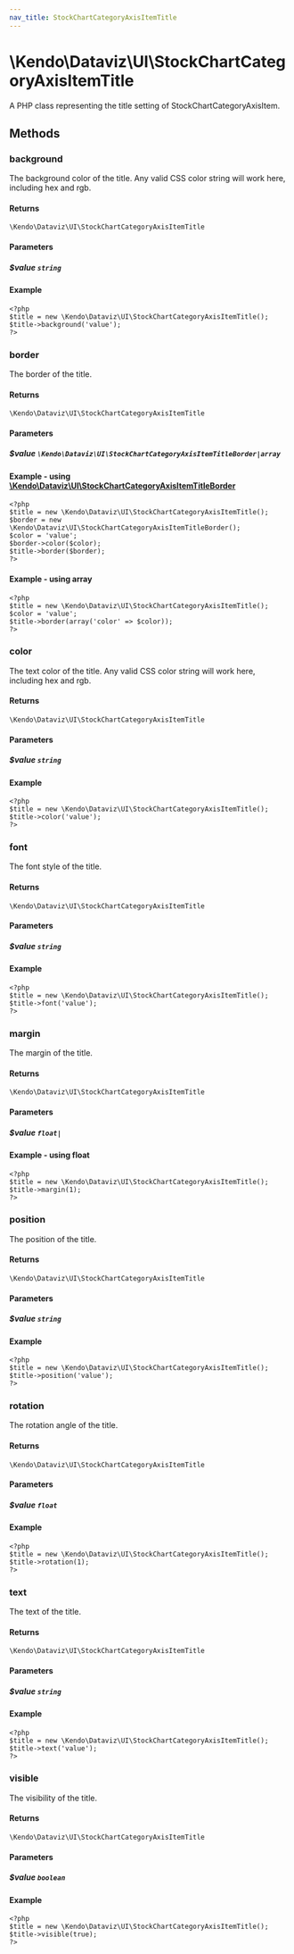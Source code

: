 ```yaml
---
nav_title: StockChartCategoryAxisItemTitle
---
```


# \Kendo\Dataviz\UI\StockChartCategoryAxisItemTitle

A PHP class representing the title setting of StockChartCategoryAxisItem.


## Methods

### background
The background color of the title. Any valid CSS color string will work here, including
hex and rgb.

#### Returns
`\Kendo\Dataviz\UI\StockChartCategoryAxisItemTitle`

#### Parameters

##### $value `string`



#### Example 
    <?php
    $title = new \Kendo\Dataviz\UI\StockChartCategoryAxisItemTitle();
    $title->background('value');
    ?>

### border

The border of the title.

#### Returns
`\Kendo\Dataviz\UI\StockChartCategoryAxisItemTitle`

#### Parameters

##### $value `\Kendo\Dataviz\UI\StockChartCategoryAxisItemTitleBorder|array`


#### Example - using [\Kendo\Dataviz\UI\StockChartCategoryAxisItemTitleBorder](/kendo-ui/api/wrappers/php/Kendo/Dataviz/UI/StockChartCategoryAxisItemTitleBorder)
    <?php
    $title = new \Kendo\Dataviz\UI\StockChartCategoryAxisItemTitle();
    $border = new \Kendo\Dataviz\UI\StockChartCategoryAxisItemTitleBorder();
    $color = 'value';
    $border->color($color);
    $title->border($border);
    ?>

#### Example - using array

    <?php
    $title = new \Kendo\Dataviz\UI\StockChartCategoryAxisItemTitle();
    $color = 'value';
    $title->border(array('color' => $color));
    ?>

### color
The text color of the title. Any valid CSS color string will work here, including hex and rgb.

#### Returns
`\Kendo\Dataviz\UI\StockChartCategoryAxisItemTitle`

#### Parameters

##### $value `string`



#### Example 
    <?php
    $title = new \Kendo\Dataviz\UI\StockChartCategoryAxisItemTitle();
    $title->color('value');
    ?>

### font
The font style of the title.

#### Returns
`\Kendo\Dataviz\UI\StockChartCategoryAxisItemTitle`

#### Parameters

##### $value `string`



#### Example 
    <?php
    $title = new \Kendo\Dataviz\UI\StockChartCategoryAxisItemTitle();
    $title->font('value');
    ?>

### margin
The margin of the title.

#### Returns
`\Kendo\Dataviz\UI\StockChartCategoryAxisItemTitle`

#### Parameters

##### $value `float|`



#### Example  - using float
    <?php
    $title = new \Kendo\Dataviz\UI\StockChartCategoryAxisItemTitle();
    $title->margin(1);
    ?>

### position
The position of the title.

#### Returns
`\Kendo\Dataviz\UI\StockChartCategoryAxisItemTitle`

#### Parameters

##### $value `string`



#### Example 
    <?php
    $title = new \Kendo\Dataviz\UI\StockChartCategoryAxisItemTitle();
    $title->position('value');
    ?>

### rotation
The rotation angle of the title.

#### Returns
`\Kendo\Dataviz\UI\StockChartCategoryAxisItemTitle`

#### Parameters

##### $value `float`



#### Example 
    <?php
    $title = new \Kendo\Dataviz\UI\StockChartCategoryAxisItemTitle();
    $title->rotation(1);
    ?>

### text
The text of the title.

#### Returns
`\Kendo\Dataviz\UI\StockChartCategoryAxisItemTitle`

#### Parameters

##### $value `string`



#### Example 
    <?php
    $title = new \Kendo\Dataviz\UI\StockChartCategoryAxisItemTitle();
    $title->text('value');
    ?>

### visible
The visibility of the title.

#### Returns
`\Kendo\Dataviz\UI\StockChartCategoryAxisItemTitle`

#### Parameters

##### $value `boolean`



#### Example 
    <?php
    $title = new \Kendo\Dataviz\UI\StockChartCategoryAxisItemTitle();
    $title->visible(true);
    ?>


